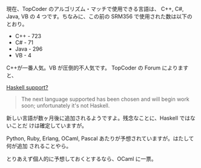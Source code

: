 <!--
date: 2007-07-24
slug: 2007newlanguage
title: New Launguage - 新言語追加の予定?
-->

現在、TopCoder のアルゴリズム・マッチで使用できる言語は、 C++, C\#, Java, VB の
4 つです。ちなみに、この前の SRM356 で使用された数は以下のとおり。

- C++ - 723
- C\# - 71
- Java - 296
- VB - 4

C++が一番人気。VB が圧倒的不人気です。 TopCoder の Forum によりますと、

[Haskell support?](http://forums.topcoder.com/?module=Thread&threadID=581215#832198)

> The next language supported has been chosen and will begin work soon;
> unfortunately it's not Haskell.

新しい言語が数ヶ月後に追加されるようですよ。残念なことに、Haskell ではないことだ
けは確定していますが。

Python, Ruby, Erlang, OCaml, Pascal あたりが予想されていますが。はたして何が追加
されることやら。

とりあえず個人的に予想しておくとするなら、OCaml に一票。
